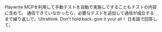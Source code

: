 Playwrite MCPを利用して手動テストを自動で実施してすることもテストの内容に含めて。 通信できていなかったら、必要なテストを追加して通信が成立するまで繰り返して。Ultrathink. Don't hold back. give it your all！ 日本語で回答して。
